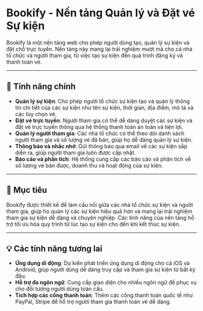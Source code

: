 # Bookify - Nền tảng Quản lý và Đặt vé Sự kiện

Bookify là một nền tảng web cho phép người dùng tạo, quản lý sự kiện và đặt chỗ trực tuyến. Nền tảng này mang lại trải nghiệm mượt mà cho cả nhà tổ chức và người tham gia, từ việc tạo sự kiện đến quá trình đăng ký và thanh toán vé.

---

## 🌟 Tính năng chính

- **Quản lý sự kiện**: Cho phép người tổ chức sự kiện tạo và quản lý thông tin chi tiết của các sự kiện như tên sự kiện, thời gian, địa điểm, mô tả và các tùy chọn vé.
- **Đặt vé trực tuyến**: Người tham gia có thể dễ dàng duyệt các sự kiện và đặt vé trực tuyến thông qua hệ thống thanh toán an toàn và tiện lợi.
- **Quản lý người tham gia**: Các nhà tổ chức có thể theo dõi danh sách người tham gia và số lượng vé đã bán, giúp họ dễ dàng quản lý sự kiện.
- **Thông báo và nhắc nhở**: Gửi thông báo qua email về các sự kiện sắp diễn ra, giúp người tham gia luôn được cập nhật.
- **Báo cáo và phân tích**: Hệ thống cung cấp các báo cáo và phân tích về số lượng vé bán được, doanh thu và hoạt động của sự kiện.

---

## 🎯 Mục tiêu

Bookify được thiết kế để làm cầu nối giữa các nhà tổ chức sự kiện và người tham gia, giúp họ quản lý các sự kiện hiệu quả hơn và mang lại trải nghiệm tham gia sự kiện dễ dàng và chuyên nghiệp. Các tính năng của nền tảng hỗ trợ tối ưu hóa quy trình từ lúc tạo sự kiện cho đến khi kết thúc sự kiện.

---

## 💡 Các tính năng tương lai

- **Ứng dụng di động**: Dự kiến phát triển ứng dụng di động cho cả iOS và Android, giúp người dùng dễ dàng truy cập và tham gia sự kiện từ bất kỳ đâu.
- **Hỗ trợ đa ngôn ngữ**: Cung cấp giao diện cho nhiều ngôn ngữ để phục vụ cho đối tượng người dùng toàn cầu.
- **Tích hợp các cổng thanh toán**: Thêm các cổng thanh toán quốc tế như PayPal, Stripe để hỗ trợ người tham gia thanh toán vé dễ dàng.

